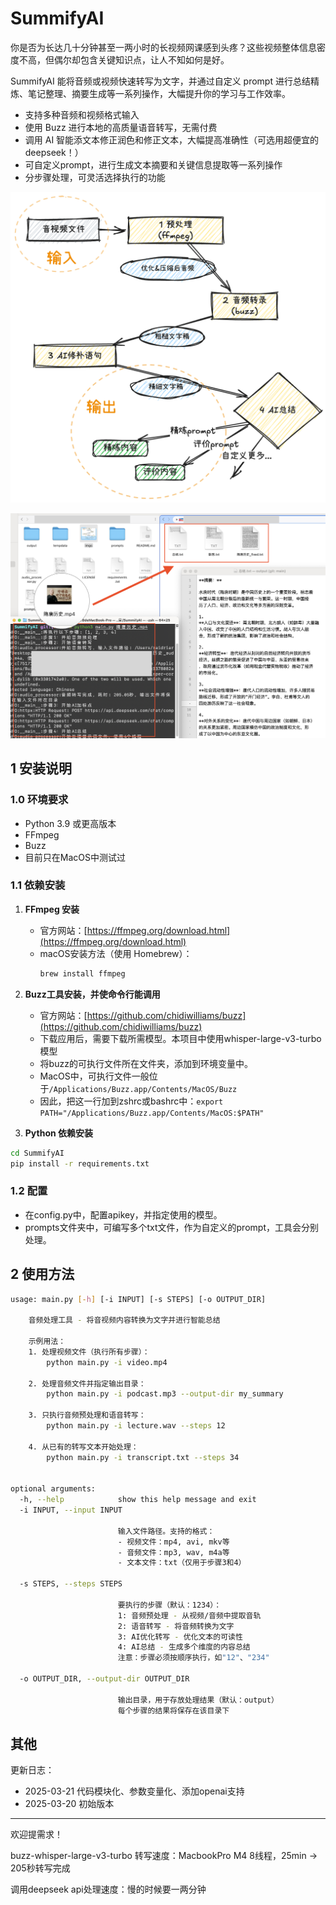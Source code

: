 # SummifyAI

你是否为长达几十分钟甚至一两小时的长视频网课感到头疼？这些视频整体信息密度不高，但偶尔却包含关键知识点，让人不知如何是好。

SummifyAI 能将音频或视频快速转写为文字，并通过自定义 prompt 进行总结精炼、笔记整理、摘要生成等一系列操作，大幅提升你的学习与工作效率。
- 支持多种音频和视频格式输入
- 使用 Buzz 进行本地的高质量语音转写，无需付费
- 调用 AI 智能添文本修正润色和修正文本，大幅提高准确性（可选用超便宜的deepseek！）
- 可自定义prompt，进行生成文本摘要和关键信息提取等一系列操作
- 分步骤处理，可灵活选择执行的功能

<img src="./imgs/index.png" style="zoom:50%;" />

![](./imgs/usage.png)



## 1 安装说明

### 1.0 环境要求

- Python 3.9 或更高版本
- FFmpeg
- Buzz
- 目前只在MacOS中测试过
### 1.1 依赖安装

1. **FFmpeg 安装**
   - 官方网站：[https://ffmpeg.org/download.html](https://ffmpeg.org/download.html)
   - macOS安装方法（使用 Homebrew）：
     ```bash
     brew install ffmpeg
     ```

2. **Buzz工具安装，并使命令行能调用**
   - 官方网站：[https://github.com/chidiwilliams/buzz](https://github.com/chidiwilliams/buzz)
   - 下载应用后，需要下载所需模型。本项目中使用whisper-large-v3-turbo模型
   - 将buzz的可执行文件所在文件夹，添加到环境变量中。
    - MacOS中，可执行文件一般位于`/Applications/Buzz.app/Contents/MacOS/Buzz`
    - 因此，把这一行加到zshrc或bashrc中：`export PATH="/Applications/Buzz.app/Contents/MacOS:$PATH"`

3. **Python 依赖安装**

```bash
cd SummifyAI
pip install -r requirements.txt
```
### 1.2 配置
- 在config.py中，配置apikey，并指定使用的模型。
- prompts文件夹中，可编写多个txt文件，作为自定义的prompt，工具会分别处理。

## 2 使用方法

```bash
usage: main.py [-h] [-i INPUT] [-s STEPS] [-o OUTPUT_DIR]

    音频处理工具 - 将音视频内容转换为文字并进行智能总结

    示例用法：
    1. 处理视频文件（执行所有步骤）：
        python main.py -i video.mp4

    2. 处理音频文件并指定输出目录：
        python main.py -i podcast.mp3 --output-dir my_summary

    3. 只执行音频预处理和语音转写：
        python main.py -i lecture.wav --steps 12

    4. 从已有的转写文本开始处理：
        python main.py -i transcript.txt --steps 34
        

optional arguments:
  -h, --help            show this help message and exit
  -i INPUT, --input INPUT
                        
                        输入文件路径。支持的格式：
                        - 视频文件：mp4, avi, mkv等
                        - 音频文件：mp3, wav, m4a等
                        - 文本文件：txt（仅用于步骤3和4）
                                              
  -s STEPS, --steps STEPS
                        
                        要执行的步骤（默认：1234）：
                        1: 音频预处理 - 从视频/音频中提取音轨
                        2: 语音转写 - 将音频转换为文字
                        3: AI优化转写 - 优化文本的可读性
                        4: AI总结 - 生成多个维度的内容总结
                        注意：步骤必须按顺序执行，如"12"、"234"
                                              
  -o OUTPUT_DIR, --output-dir OUTPUT_DIR
                        
                        输出目录，用于存放处理结果（默认：output）
                        每个步骤的结果将保存在该目录下
```

## 其他

更新日志：
- 2025-03-21 代码模块化、参数变量化、添加openai支持
- 2025-03-20 初始版本


---
欢迎提需求！

buzz-whisper-large-v3-turbo 转写速度：MacbookPro M4 8线程，25min -> 205秒转写完成

调用deepseek api处理速度：慢的时候要一两分钟
